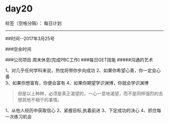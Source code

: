 # day20

标签（空格分隔）： 每日计划

---
##时间--2017年3月25号

###空余时间

###公司项目
周末休息(完成PBC工作)
###每日GET技能
#####沟通的艺术

 
1、对几乎任何学科来说，热忱将带你步向成功 
2、如果你希望心善，你一定会心善  
3、如果你想富有，你便会富有 
4、如果你期望学识渊博，你就会学识渊博

 >但是以上种种，必须是真正渴望的，一心一意地渴望，而不是同样强烈的去想其他不相干的事情。
 
 1、从他人经历中获取信心
 2、紧握目标,执着前进
 3、下定成功的决心
 4、抓住每一次练习机会